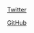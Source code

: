 <!-- 内容考えてない -->

[Twitter](https://twitter.com/yuki_python)

[GitHub](https://github.com/yuki-js/)
